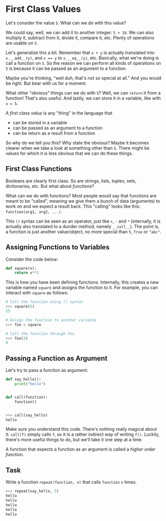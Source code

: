 # First Class Values

Let's consider the value `5`.
What can we _do_ with this value?

We could say, well, we can add it to another integer: `5 + 10`.
We can also multiply it, subtract from it, divide it, compare it, etc.
Plenty of operations are usable on `5`.

Let's generalize this a bit.
Remember that `x + y` is actually translated into `x.__add__(y)`, and `x == y` to `x.__eq__(y)`, etc.
Basically, what we're doing is call a function on `5`.
So the reason we can perform all kinds of operations on `5` is because it can be passed as an argument to a function.

Maybe you're thinking, "well duh, that's not so special at all."
And you would be right.
But bear with us for a moment.

What other "obvious" things can we do with `5`?
Well, we can `return` it from a function!
That's also useful.
And lastly, we can store it in a variable, like with `x = 5`.

A _first class value_ is any "thing" in the language that

* can be stored in a variable
* can be passed as an argument to a function
* can be return as a result from a function

So why do we tell you this?
Why state the obvious?
Maybe it becomes clearer when we take a look at something other than `5`.
There might be values for which it is less obvious that we can do these things.

## First Class Functions

Booleans are clearly first class.
So are strings, lists, tuples, sets, dictionaries, etc.
But what about _functions_?

What can we do with functions?
Most people would say that functions are meant to be "called", meaning we give them a bunch of data (arguments) to work on and we expect a result back.
This "calling" looks like this: `function(arg1, arg2, ...)`.

This `()` syntax can be seen as an operator, just like `+`, `-` and `*` (internally, it is actually also translated to a dunder method, namely `__call__`).
The point is, a function is just another value/object, no more special than `5`, `True` or `"abc"`.

## Assigning Functions to Variables

Consider the code below:

```python
def square(x):
    return x**2
```

This is how you have been defining functions.
Internally, this creates a new variable named `square` and assigns the function to it.
For example, you can interact with `square` as follows:

```python
# Call the function using () syntax
>>> square(5)
25

# Assign the function to another variable
>>> foo = square

# Call the function through foo
>>> foo(3)
9
```

## Passing a Function as Argument

Let's try to pass a function as argument:

```python
def say_hello():
    print("hello")


def call(function):
    function()


>>> call(say_hello)
hello
```

Make sure you understand this code.
There's nothing really magical about it: `call(f)` simply calls `f`, so it is a rather indirect way of writing `f()`.
Luckily, there's more useful things to do, but we'll take it one step at a time.

A function that expects a function as an argument is called a _higher order function_.

## Task

Write a function `repeat(function, n)` that calls `function` `n` times.

```python
>>> repeat(say_hello, 5)
hello
hello
hello
hello
hello
```
